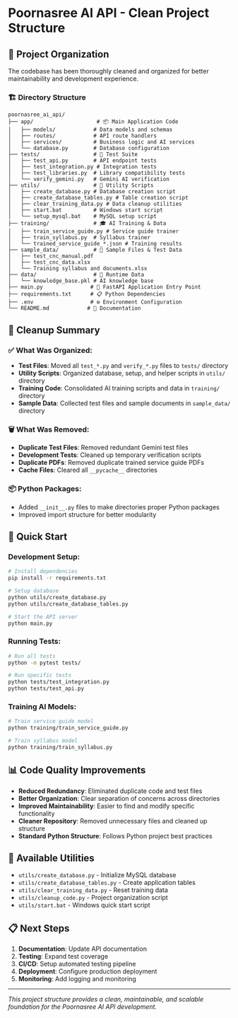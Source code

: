 # Poornasree AI API - Clean Project Structure

## 📁 Project Organization

The codebase has been thoroughly cleaned and organized for better maintainability and development experience.

### 🏗️ Directory Structure

```
poornasree_ai_api/
├── app/                    # 📦 Main Application Code
│   ├── models/            # Data models and schemas
│   ├── routes/            # API route handlers
│   ├── services/          # Business logic and AI services
│   └── database.py        # Database configuration
├── tests/                 # 🧪 Test Suite
│   ├── test_api.py        # API endpoint tests
│   ├── test_integration.py # Integration tests
│   ├── test_libraries.py  # Library compatibility tests
│   └── verify_gemini.py   # Gemini AI verification
├── utils/                 # 🔧 Utility Scripts
│   ├── create_database.py # Database creation script
│   ├── create_database_tables.py # Table creation script
│   ├── clear_training_data.py # Data cleanup utilities
│   ├── start.bat          # Windows start script
│   └── setup_mysql.bat    # MySQL setup script
├── training/              # 🎓 AI Training & Data
│   ├── train_service_guide.py # Service guide trainer
│   ├── train_syllabus.py  # Syllabus trainer
│   └── trained_service_guide_*.json # Training results
├── sample_data/           # 📄 Sample Files & Test Data
│   ├── test_cnc_manual.pdf
│   ├── test_cnc_data.xlsx
│   └── Training syllabus and documents.xlsx
├── data/                  # 💾 Runtime Data
│   └── knowledge_base.pkl # AI knowledge base
├── main.py               # 🚀 FastAPI Application Entry Point
├── requirements.txt      # 📋 Python Dependencies
├── .env                  # ⚙️ Environment Configuration
└── README.md            # 📖 Documentation
```

## 🧹 Cleanup Summary

### ✅ What Was Organized:
- **Test Files**: Moved all `test_*.py` and `verify_*.py` files to `tests/` directory
- **Utility Scripts**: Organized database, setup, and helper scripts in `utils/` directory  
- **Training Code**: Consolidated AI training scripts and data in `training/` directory
- **Sample Data**: Collected test files and sample documents in `sample_data/` directory

### 🗑️ What Was Removed:
- **Duplicate Test Files**: Removed redundant Gemini test files
- **Development Tests**: Cleaned up temporary verification scripts
- **Duplicate PDFs**: Removed duplicate trained service guide PDFs
- **Cache Files**: Cleared all `__pycache__` directories

### 📦 Python Packages:
- Added `__init__.py` files to make directories proper Python packages
- Improved import structure for better modularity

## 🚀 Quick Start

### Development Setup:
```bash
# Install dependencies
pip install -r requirements.txt

# Setup database
python utils/create_database.py
python utils/create_database_tables.py

# Start the API server
python main.py
```

### Running Tests:
```bash
# Run all tests
python -m pytest tests/

# Run specific tests
python tests/test_integration.py
python tests/test_api.py
```

### Training AI Models:
```bash
# Train service guide model
python training/train_service_guide.py

# Train syllabus model  
python training/train_syllabus.py
```

## 📊 Code Quality Improvements

- **Reduced Redundancy**: Eliminated duplicate code and test files
- **Better Organization**: Clear separation of concerns across directories
- **Improved Maintainability**: Easier to find and modify specific functionality
- **Cleaner Repository**: Removed unnecessary files and cleaned up structure
- **Standard Python Structure**: Follows Python project best practices

## 🔧 Available Utilities

- `utils/create_database.py` - Initialize MySQL database
- `utils/create_database_tables.py` - Create application tables
- `utils/clear_training_data.py` - Reset training data
- `utils/cleanup_code.py` - Project organization script
- `utils/start.bat` - Windows quick start script

## 📋 Next Steps

1. **Documentation**: Update API documentation
2. **Testing**: Expand test coverage
3. **CI/CD**: Setup automated testing pipeline
4. **Deployment**: Configure production deployment
5. **Monitoring**: Add logging and monitoring

---

*This project structure provides a clean, maintainable, and scalable foundation for the Poornasree AI API development.*
